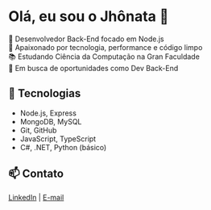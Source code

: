 # Olá, eu sou o Jhônata 👋

🎯 Desenvolvedor Back-End focado em Node.js  
🚀 Apaixonado por tecnologia, performance e código limpo  
📚 Estudando Ciência da Computação na Gran Faculdade  
💼 Em busca de oportunidades como Dev Back-End

## 🚀 Tecnologias
- Node.js, Express
- MongoDB, MySQL
- Git, GitHub
- JavaScript, TypeScript
- C#, .NET, Python (básico)

## 📫 Contato
[LinkedIn](https://linkedin.com/in/seulink) | [E-mail](mailto:seu@email.com)
